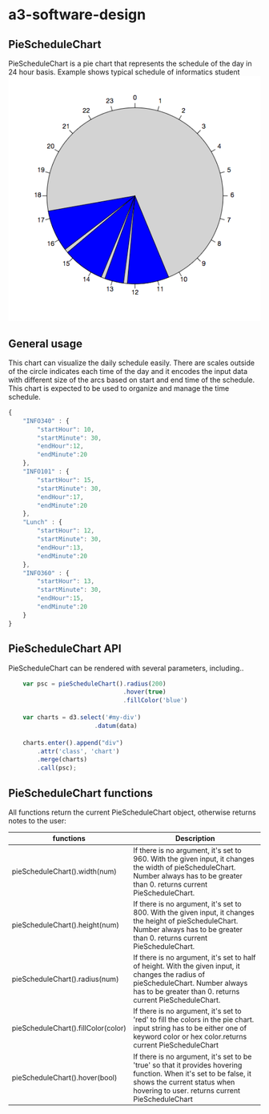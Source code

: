 # a3-software-design

## PieScheduleChart
PieScheduleChart is a pie chart that represents the schedule of the day in 24 hour basis. Example shows typical schedule of informatics student
![Example of PieScheduleChart](img/1.png)

## General usage
This chart can visualize the daily schedule easily. There are scales outside of the circle indicates each time of the day and it encodes the input data with different size of the arcs based on start and end time of the schedule. This chart is expected to be used to organize and manage the time schedule. 
```javascript
{
    "INFO340" : {
        "startHour": 10,
        "startMinute": 30,
        "endHour":12,
        "endMinute":20
    },
    "INFO101" : {
        "startHour": 15,
        "startMinute": 30,
        "endHour":17,
        "endMinute":20
    },
    "Lunch" : {
        "startHour": 12,
        "startMinute": 30,
        "endHour":13,
        "endMinute":20
    },
    "INFO360" : {
        "startHour": 13,
        "startMinute": 30,
        "endHour":15,
        "endMinute":20
    }
}
```


## PieScheduleChart API

PieScheduleChart can be rendered with several parameters, including..
```javascript
    var psc = pieScheduleChart().radius(200)
                                .hover(true)
                                .fillColor('blue')

    var charts = d3.select('#my-div')
                        .datum(data)

    charts.enter().append("div")
        .attr('class', 'chart')
        .merge(charts)
        .call(psc);
```


## PieScheduleChart functions

All functions return the current PieScheduleChart object, otherwise returns notes to the user:

|functions      |Description|
|---------------|-----------|
|pieScheduleChart().width(num)|If there is no argument, it's set to 960. With the given input, it changes the width of pieScheduleChart. Number always has to be greater than 0. returns current PieScheduleChart.|
|pieScheduleChart().height(num)|If there is no argument, it's set to 800. With the given input, it changes the height of pieScheduleChart. Number always has to be greater than 0. returns current PieScheduleChart.|
|pieScheduleChart().radius(num)|If there is no argument, it's set to half of height. With the given input, it changes the radius of pieScheduleChart. Number always has to be greater than 0. returns current PieScheduleChart.|
|pieScheduleChart().fillColor(color)|If there is no argument, it's set to 'red' to fill the colors in the pie chart. input string has to be either one of keyword color or hex color.returns current PieScheduleChart
|pieScheduleChart().hover(bool)|If there is no argument, it's set to be 'true' so that it provides hovering function. When it's set to be false, it shows the current status when hovering to user. returns current PieScheduleChart|
